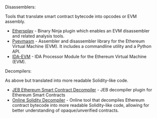 Disassemblers:

Tools that translate smart contract bytecode into opcodes or EVM assembly.

- [Ethersplay](https://github.com/crytic/ethersplay) - Binary Ninja plugin which enables an EVM disassembler and related analysis tools. 
- [Pyevmasm](https://github.com/crytic/pyevmasm) - Assembler and disassembler library for the Ethereum Virtual Machine (EVM). It includes a commandline utility and a Python API.
- [IDA-EVM](https://github.com/crytic/ida-evm) - IDA Processor Module for the Ethereum Virtual Machine (EVM).

Decompilers:

As above but translated into more readable Solidity-like code.

- [JEB Ethereum Smart Contract Decompiler](https://www.pnfsoftware.com/blog/ethereum-smart-contract-decompiler/) - JEB decompiler plugin for Ethereum Smart Contracts
- [Online Solidity Decompiler](https://ethervm.io/decompile) - Online tool that decompiles Ethereum contract bytecode into more readable Solidity-like code, allowing for better understanding of opaque/unverified contracts.
